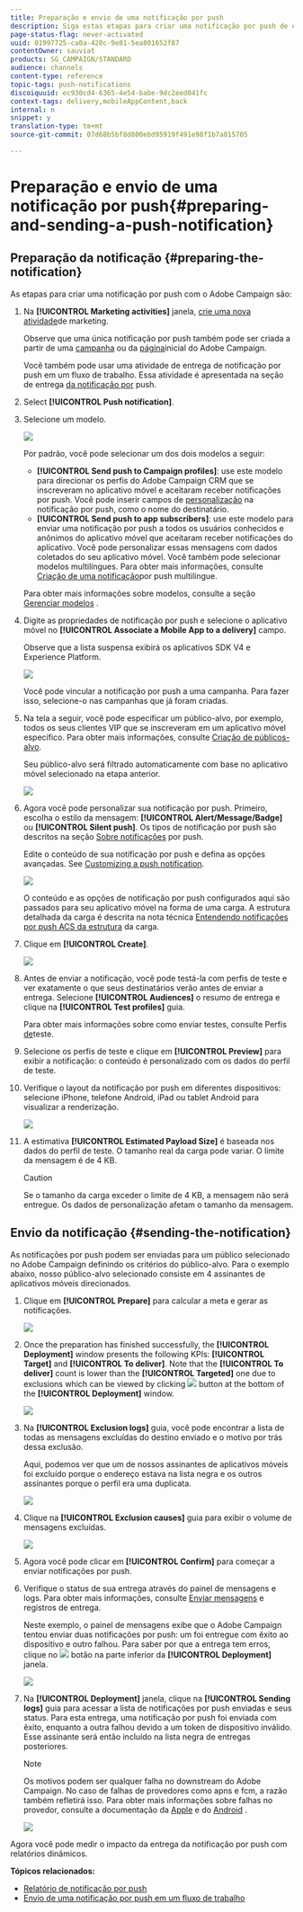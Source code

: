 ```yaml
---
title: Preparação e envio de uma notificação por push
description: Siga estas etapas para criar uma notificação por push de envio único no Adobe Campaign.
page-status-flag: never-activated
uuid: 01997725-ca0a-420c-9e81-5ea801652f87
contentOwner: sauviat
products: SG_CAMPAIGN/STANDARD
audience: channels
content-type: reference
topic-tags: push-notifications
discoiquuid: ec930cd4-6365-4e54-babe-9dc2eed041fc
context-tags: delivery,mobileAppContent,back
internal: n
snippet: y
translation-type: tm+mt
source-git-commit: 07d68b5bf8d800ebd95919f491e98f1b7a015705

---
```



# Preparação e envio de uma notificação por push{#preparing-and-sending-a-push-notification}

## Preparação da notificação {#preparing-the-notification}

As etapas para criar uma notificação por push com o Adobe Campaign são:

1. Na **[!UICONTROL Marketing activities]** janela, [crie uma nova atividade](../../start/using/marketing-activities.md#creating-a-marketing-activity)de marketing.

   Observe que uma única notificação por push também pode ser criada a partir de uma [campanha](../../start/using/marketing-activities.md#creating-a-marketing-activity) ou da [página](../../start/using/interface-description.md#home-page)inicial do Adobe Campaign.

   Você também pode usar uma atividade de entrega de notificação por push em um fluxo de trabalho. Essa atividade é apresentada na seção de entrega [da notificação por](../../automating/using/push-notification-delivery.md) push.

1. Select **[!UICONTROL Push notification]**.
1. Selecione um modelo.

   ![](assets/push_notif_type.png)

   Por padrão, você pode selecionar um dos dois modelos a seguir:

   * **[!UICONTROL Send push to Campaign profiles]**: use este modelo para direcionar os perfis do Adobe Campaign CRM que se inscreveram no aplicativo móvel e aceitaram receber notificações por push. Você pode inserir campos de [personalização](../../designing/using/personalization.md#inserting-a-personalization-field) na notificação por push, como o nome do destinatário.
   * **[!UICONTROL Send push to app subscribers]**: use este modelo para enviar uma notificação por push a todos os usuários conhecidos e anônimos do aplicativo móvel que aceitaram receber notificações do aplicativo. Você pode personalizar essas mensagens com dados coletados do seu aplicativo móvel.
   Você também pode selecionar modelos multilíngues. Para obter mais informações, consulte [Criação de uma notificação](../../channels/using/creating-a-multilingual-push-notification.md)por push multilíngue.

   Para obter mais informações sobre modelos, consulte a seção [Gerenciar modelos](../../start/using/marketing-activity-templates.md) .

1. Digite as propriedades de notificação por push e selecione o aplicativo móvel no **[!UICONTROL Associate a Mobile App to a delivery]** campo.

   Observe que a lista suspensa exibirá os aplicativos SDK V4 e Experience Platform.

   ![](assets/push_notif_properties.png)

   Você pode vincular a notificação por push a uma campanha. Para fazer isso, selecione-o nas campanhas que já foram criadas.

1. Na tela a seguir, você pode especificar um público-alvo, por exemplo, todos os seus clientes VIP que se inscreveram em um aplicativo móvel específico. Para obter mais informações, consulte [Criação de públicos-alvo](../../audiences/using/creating-audiences.md).

   Seu público-alvo será filtrado automaticamente com base no aplicativo móvel selecionado na etapa anterior.

   ![](assets/push_notif_audience.png)

1. Agora você pode personalizar sua notificação por push. Primeiro, escolha o estilo da mensagem: **[!UICONTROL Alert/Message/Badge]** ou **[!UICONTROL Silent push]**. Os tipos de notificação por push são descritos na seção [Sobre notificações](../../channels/using/about-push-notifications.md) por push.

   Edite o conteúdo de sua notificação por push e defina as opções avançadas. See [Customizing a push notification](../../channels/using/customizing-a-push-notification.md).

   ![](assets/push_notif_content.png)

   O conteúdo e as opções de notificação por push configurados aqui são passados para seu aplicativo móvel na forma de uma carga. A estrutura detalhada da carga é descrita na nota técnica [Entendendo notificações por push ACS da estrutura](https://helpx.adobe.com/campaign/kb/understanding-campaign-standard-push-notifications-payload-struc.html) da carga.

1. Clique em **[!UICONTROL Create]**.

   ![](assets/push_notif_content_2.png)

1. Antes de enviar a notificação, você pode testá-la com perfis de teste e ver exatamente o que seus destinatários verão antes de enviar a entrega. Selecione **[!UICONTROL Audiences]** o resumo de entrega e clique na **[!UICONTROL Test profiles]** guia.

   Para obter mais informações sobre como enviar testes, consulte Perfis [de](../../sending/using/sending-proofs.md)teste.

1. Selecione os perfis de teste e clique em **[!UICONTROL Preview]** para exibir a notificação: o conteúdo é personalizado com os dados do perfil de teste.
1. Verifique o layout da notificação por push em diferentes dispositivos: selecione iPhone, telefone Android, iPad ou tablet Android para visualizar a renderização.

   ![](assets/push_notif_preview.png)

1. A estimativa **[!UICONTROL Estimated Payload Size]** é baseada nos dados do perfil de teste. O tamanho real da carga pode variar. O limite da mensagem é de 4 KB.

   >[!CAUTION]
   >
   >Se o tamanho da carga exceder o limite de 4 KB, a mensagem não será entregue. Os dados de personalização afetam o tamanho da mensagem.

## Envio da notificação {#sending-the-notification}

As notificações por push podem ser enviadas para um público selecionado no Adobe Campaign definindo os critérios do público-alvo. Para o exemplo abaixo, nosso público-alvo selecionado consiste em 4 assinantes de aplicativos móveis direcionados.

1. Clique em **[!UICONTROL Prepare]** para calcular a meta e gerar as notificações.

   ![](assets/push_send_1.png)

1. Once the preparation has finished successfully, the **[!UICONTROL Deployment]** window presents the following KPIs: **[!UICONTROL Target]** and **[!UICONTROL To deliver]**. Note that the **[!UICONTROL To deliver]** count is lower than the **[!UICONTROL Targeted]** one due to exclusions which can be viewed by clicking ![](assets/lp_link_properties.png) button at the bottom of the **[!UICONTROL Deployment]** window.

   ![](assets/push_send_2.png)

1. Na **[!UICONTROL Exclusion logs]** guia, você pode encontrar a lista de todas as mensagens excluídas do destino enviado e o motivo por trás dessa exclusão.

   Aqui, podemos ver que um de nossos assinantes de aplicativos móveis foi excluído porque o endereço estava na lista negra e os outros assinantes porque o perfil era uma duplicata.

   ![](assets/push_send_5.png)

1. Clique na **[!UICONTROL Exclusion causes]** guia para exibir o volume de mensagens excluídas.

   ![](assets/push_send_7.png)

1. Agora você pode clicar em **[!UICONTROL Confirm]** para começar a enviar notificações por push.
1. Verifique o status de sua entrega através do painel de mensagens e logs. Para obter mais informações, consulte [Enviar mensagens](../../sending/using/confirming-the-send.md) e registros [](../../sending/using/monitoring-a-delivery.md#delivery-logs)de entrega.

   Neste exemplo, o painel de mensagens exibe que o Adobe Campaign tentou enviar duas notificações por push: um foi entregue com êxito ao dispositivo e outro falhou. Para saber por que a entrega tem erros, clique no ![](assets/lp_link_properties.png) botão na parte inferior da **[!UICONTROL Deployment]** janela.

   ![](assets/push_send_4.png)

1. Na **[!UICONTROL Deployment]** janela, clique na **[!UICONTROL Sending logs]** guia para acessar a lista de notificações por push enviadas e seus status. Para esta entrega, uma notificação por push foi enviada com êxito, enquanto a outra falhou devido a um token de dispositivo inválido. Esse assinante será então incluído na lista negra de entregas posteriores.

   >[!NOTE]
   >
   >Os motivos podem ser qualquer falha no downstream do Adobe Campaign. No caso de falhas de provedores como apns e fcm, a razão também refletirá isso. Para obter mais informações sobre falhas no provedor, consulte a documentação da [Apple](https://developer.apple.com/library/content/documentation/NetworkingInternet/Conceptual/RemoteNotificationsPG/CommunicatingwithAPNs.html) e do [Android](https://firebase.google.com/docs/cloud-messaging/http-server-ref) .

   ![](assets/push_send_6.png)

Agora você pode medir o impacto da entrega da notificação por push com relatórios dinâmicos.

**Tópicos relacionados:**

* [Relatório de notificação por push](../../reporting/using/push-notification-report.md)
* [Envio de uma notificação por push em um fluxo de trabalho](../../automating/using/push-notification-delivery.md)

